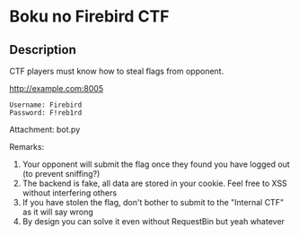 Boku no Firebird CTF
===

## Description

CTF players must know how to steal flags from opponent.

http://example.com:8005

```
Username: Firebird
Password: F!reb1rd
```

Attachment: bot.py

Remarks: 
1. Your opponent will submit the flag once they found you have logged out (to prevent sniffing?)
2. The backend is fake, all data are stored in your cookie. Feel free to XSS without interfering others
3. If you have stolen the flag, don't bother to submit to the "Internal CTF" as it will say wrong
4. By design you can solve it even without RequestBin but yeah whatever
